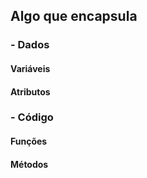 ## Algo que encapsula
### - Dados
#### Variáveis
#### Atributos
### - Código
#### Funções
#### Métodos

